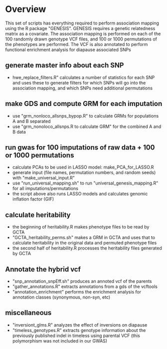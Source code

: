 # Overview

This set of scripts has everything required to perform association
mapping using the R package "GENESIS". GENESIS requires a genetic
relatedness matrix as a covariate. The association mapping is
performed on each of the 100 randomly drawn genotype VCF files, and
100 or 1000 permutations of the phenotypes are performed. The VCF is also annotated to perform functional enrichment analysis for diapause associated SNPs 

## generate master info about each SNP

* hwe\_replace\_filters.R" calculates a number of statistics for each
SNP and uses these to generate filters for which SNPs will go into the
association mapping, and which SNPs need additional permutations

## make GDS and compute GRM for each imputation

* use "grm\_nonloco\_allsnps\_bypop.R" to calculate GRMs for populations A and B separated
* use "grm\_nonoloco\_allsnps.R to calculate GRM" for the combined A and B data

## run gwas for 100 imputations of raw data + 100 or 1000 permutations

* calculate PCAs to be used in LASSO model: make\_PCA\_for\_LASSO.R
* generate input (file names, permutation numbers, and random seeds)
with "make\_universal\_input.R"
* use "run\_universal\_mapping.sh" to run "universal\_genesis\_mapping.R" for all imputations/permutations
* the script above also runs LASSO models and calculates genomic inflation factor (GIF)

## calculate heritability

* the beginning of heritability.R makes phenotype files to be read by GCTA
* "GCTA\_heritability_perms.sh" makes a GRM in GCTA and uses that to calculate heritability in the original data and  permuted phenotype files
* the second half of heritability.R processes the heritability files generated by GCTA

## Annotate the hybrid vcf

* "snp\_annotation\_snpEff.sh" produces an annoted vcf of the parents
* "gather\_annotations.R" extracts annotations from a gds of the vcftools
* "annotation\_enrichment" performs the enrichment analysis for annotation classes (synonymous, non-syn, etc)

## miscellaneous
* "inversiont\_glms.R" analyzes the effect of inversions on diapause
* "timeless\_genotypes.R" extracts genotype information about the previously published indel in timeless using parental VCF (this polymorphism was not included in our GWAS)

